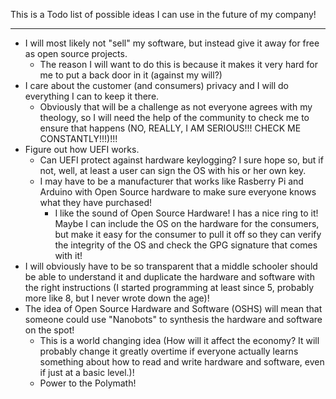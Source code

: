 This is a Todo list of possible ideas I can use in the future of my company!

----------------------------------------------------------------------------
* I will most likely not "sell" my software, but instead give it away for free as open source projects.
  - The reason I will want to do this is because it makes it very hard for me to put a back door in it (against my will?)
* I care about the customer (and consumers) privacy and I will do everything I can to keep it there.
  - Obviously that will be a challenge as not everyone agrees with my theology, so I will need the help of the community to check me to ensure that happens (NO, REALLY, I AM SERIOUS!!! CHECK ME CONSTANTLY!!!)!!!
* Figure out how UEFI works.
  - Can UEFI protect against hardware keylogging? I sure hope so, but if not, well, at least a user can sign the OS with his or her own key.
  - I may have to be a manufacturer that works like Rasberry Pi and Arduino with Open Source hardware to make sure everyone knows what they have purchased!
    - I like the sound of Open Source Hardware! I has a nice ring to it! Maybe I can include the OS on the hardware for the consumers, but make it easy for the consumer to pull it off so they can verify the integrity of the OS and check the GPG signature that comes with it!
* I will obviously have to be so transparent that a middle schooler should be able to understand it and duplicate the hardware and software with the right instructions (I started programming at least since 5, probably more like 8, but I never wrote down the age)!
* The idea of Open Source Hardware and Software (OSHS) will mean that someone could use "Nanobots" to synthesis the hardware and software on the spot!
  - This is a world changing idea (How will it affect the economy? It will probably change it greatly overtime if everyone actually learns something about how to read and write hardware and software, even if just at a basic level.)!
  - Power to the Polymath!
